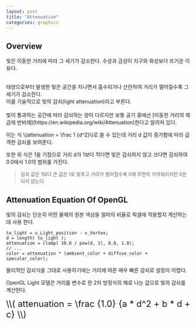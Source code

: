 ```yaml
---
layout: post
title: "Attenuation"
categories: graphics
---
```


## Overview

<!-- begin_excerpt -->
빛은 이동한 거리에 따라 그 세기가 감소한다. 수성과 금성이 지구와 화성보다 뜨거운 이유다.
<!-- end_excerpt -->
<br>
태양으로부터 발생한 빛은 공간을 지나면서 흡수되거나 산란하여 거리가 멀어질수록 그 세기가 감소한다. <br>
이를 기술적으로 빛의 감쇠(light attenuation)라고 부른다. <br>
<br>
빛이 통과하는 공간에 따라 감쇠하는 양이 다르지만 보통 공기 중에선 [이동한 거리의 제곱에 반비례](https://en.wikipedia.org/wiki/Attenuation)한다고 알려져 있다. <br>

이는 식 \\(attenuation = \frac 1 {d^2}\\)로 쓸 수 있는데 거리 d 값이 증가함에 따라 급격한 감쇠를 보여준다.<br>

또한 위 식은 1을 기점으로 거리 d가 1보다 작다면 빛은 감쇠하지 않고 크다면 감쇠하여 0.0에서 1.0의 범위를 가진다.<br>

> <font size="2"> 
> 감쇠 값은 1보다 큰 값은 1로 맞추고 거리가 멀어질수록 0에 무한히 가까워지지만 0은 되지 않는다.
> </font>


## Attenuation Equation Of OpenGL

빛의 감쇠는 단순히 어떤 물체의 원본 색상을 얼마의 비율로 픽셀에 적용할지 계산하는데 사용 한다.<br>

```
to_light = u_Light_position - v_Vertex;
d = length( to_light );
attenuation = clamp( 10.0 / pow(d, 2), 0.0, 1.0);
// ...
color = attenuation * (ambient_color + diffuse_color + specular_color);
```

물리적인 감쇠식을 그대로 사용하기에는 거리에 따른 매우 빠른 감쇠로 설정이 어렵다. <br>

OpenGL Light 모델은 거리를 변수로 한 2차 방정식의 해로 나눈 값으로 빛의  감쇠를 계산한다.<br>

<span style="font-size: x-large;">
\\( attenuation = \frac {1.0} {a * d^2 + b * d + c} \\)
</span>




